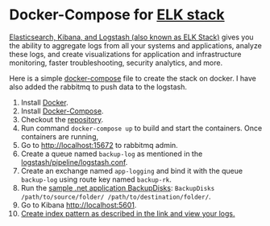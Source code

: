 # Docker-Compose for [ELK stack](https://www.elastic.co/elastic-stack?ultron=B-Stack-Trials-AMER-US-C&gambit=Stack-ELK-Exact&blade=adwords-s&hulk=paid&Device=c&thor=elk%20stack&gclid=Cj0KCQiAmKiQBhClARIsAKtSj-lf1j3rNlwsu6tWZzoNYQGpnbrgNGGSEByo-38HHdHw3COSNEY93SQaAnOVEALw_wcB)

[Elasticsearch, Kibana, and Logstash (also known as ELK Stack)](https://www.elastic.co/elastic-stack?ultron=B-Stack-Trials-AMER-US-C&gambit=Stack-ELK-Exact&blade=adwords-s&hulk=paid&Device=c&thor=elk%20stack&gclid=Cj0KCQiAmKiQBhClARIsAKtSj-lf1j3rNlwsu6tWZzoNYQGpnbrgNGGSEByo-38HHdHw3COSNEY93SQaAnOVEALw_wcB) gives you the ability to aggregate logs from all your systems and applications, analyze these logs, and create visualizations for application and infrastructure monitoring, faster troubleshooting, security analytics, and more.

Here is a simple [docker-compose](https://github.com/ripplejb/ekl-stack/blob/master/docker-compose.yml) file to create the stack on docker. I have also added the rabbitmq to push data to the logstash.

1. Install [Docker](https://docs.docker.com/get-docker/).
1. Install [Docker-Compose](https://docs.docker.com/compose/).
1. Checkout the [repository](https://github.com/ripplejb/ekl-stack).
1. Run command `docker-compose up` to build and start the containers.
Once containers are running, 
1. Go to [http://localhost:15672](http://localhost:15672) to rabbitmq admin. 
1. Create a queue named `backup-log` as mentioned in the [logstash/pipeline/logstash.conf](https://github.com/ripplejb/ekl-stack/blob/master/logstash/pipeline/logstash.conf). 
1. Create an exchange named `app-logging` and bind it with the queue `backup-log` using route key named `backup-rk`.
1. Run the [sample .net application BackupDisks](https://github.com/ripplejb/ekl-stack/tree/master/BackupDisks): `BackupDisks /path/to/source/folder/ /path/to/destination/folder/`.
1. Go to Kibana [http://localhost:5601](http://localhost:5601).
1. [Create index pattern as described in the link and view your logs.](https://www.elastic.co/guide/en/kibana/7.17/index-patterns.html)

